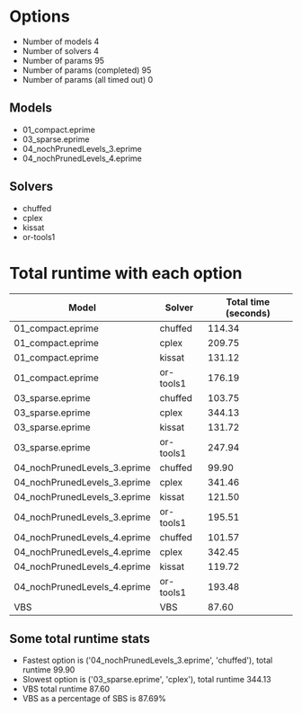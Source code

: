 

# Options


- Number of models 4
- Number of solvers 4
- Number of params 95
- Number of params (completed) 95
- Number of params (all timed out) 0


## Models


 - 01_compact.eprime
 - 03_sparse.eprime
 - 04_nochPrunedLevels_3.eprime
 - 04_nochPrunedLevels_4.eprime


## Solvers


 - chuffed
 - cplex
 - kissat
 - or-tools1


# Total runtime with each option


 | Model | Solver | Total time (seconds) | 
 | -- | -- | -- | 
 | 01_compact.eprime | chuffed | 114.34 | 
 | 01_compact.eprime | cplex | 209.75 | 
 | 01_compact.eprime | kissat | 131.12 | 
 | 01_compact.eprime | or-tools1 | 176.19 | 
 | 03_sparse.eprime | chuffed | 103.75 | 
 | 03_sparse.eprime | cplex | 344.13 | 
 | 03_sparse.eprime | kissat | 131.72 | 
 | 03_sparse.eprime | or-tools1 | 247.94 | 
 | 04_nochPrunedLevels_3.eprime | chuffed | 99.90 | 
 | 04_nochPrunedLevels_3.eprime | cplex | 341.46 | 
 | 04_nochPrunedLevels_3.eprime | kissat | 121.50 | 
 | 04_nochPrunedLevels_3.eprime | or-tools1 | 195.51 | 
 | 04_nochPrunedLevels_4.eprime | chuffed | 101.57 | 
 | 04_nochPrunedLevels_4.eprime | cplex | 342.45 | 
 | 04_nochPrunedLevels_4.eprime | kissat | 119.72 | 
 | 04_nochPrunedLevels_4.eprime | or-tools1 | 193.48 | 
 | VBS | VBS | 87.60 | 


## Some total runtime stats


 - Fastest option is ('04_nochPrunedLevels_3.eprime', 'chuffed'), total runtime 99.90
 - Slowest option is ('03_sparse.eprime', 'cplex'), total runtime 344.13
 - VBS total runtime 87.60
 - VBS as a percentage of SBS is 87.69%
